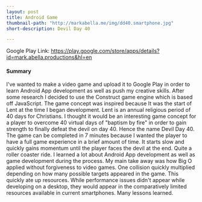 ```yaml
---
layout: post
title: Android Game
thumbnail-path: "http://markabella.me/img/dd40.smartphone.jpg"
short-description: Devil Day 40

---
```


Google Play Link: <a href="https://play.google.com/store/apps/details?id=mark.abella.productions&hl=en">https://play.google.com/store/apps/details?id=mark.abella.productions&hl=en</a> <br>
<h4>Summary</h4>
I've wanted to make a video game and upload it to Google Play in order to learn Android App development as well as push my creative skills. After some research I decided to use the Construct game engine which is based off JavaScript. 
The game concept was inspired because It was the start of Lent at the time I began development. Lent is an annual religious period of 40 days for Christians. I thought it would be an interesting game concept for a player to overcome 40 virtual days of "baptism by fire" in order to gain strength to finally defeat the devil on day 40. Hence the name Devil Day 40. 
The game can be completed in 7 minutes because I wanted the player to have a full game experience in a brief amount of time. It starts slow and quickly gains momentum until the player faces the devil at the end. Quite a roller coaster ride.
I learned a lot about Android App development as well as game development during the process. My main take away was how Big O applied without forgiveness to video games. One collision quickly multiplied depending on how many possible targets appeared in the game. This quickly ate up resources. While performance issues didn't appear while developing on a desktop, they would appear in the comparatively limited resources available in current smartphones. Many lessons learned.
